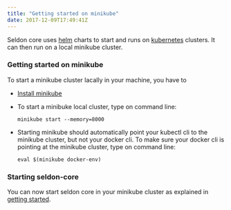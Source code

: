 ```yaml
---
title: "Getting started on minikube"
date: 2017-12-09T17:49:41Z
---
```


Seldon core uses [helm](https://github.com/kubernetes/helm) charts to start and runs on [kubernetes](https://kubernetes.io/) clusters. It can then run on a local minikube cluster. 

### Getting started on minikube

To start a minikube cluster lacally in your machine, you have to

* [Install minikube](https://kubernetes.io/docs/tasks/tools/install-minikube/)
* To start a minibuke local cluster, type on command line:
    
    ```minikube start --memory=8000```

* Starting minikube should automatically point your kubectl cli to the minikube cluster, but not your docker cli. To  make sure your docker cli is pointing at the minikube cluster, type on command line:
	
    ```eval $(minikube docker-env)```

### Starting seldon-core

You can now start seldon core in your minikube cluster as explained in [getting started](../helm_start).

